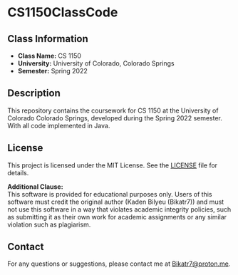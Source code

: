 # CS1150ClassCode

## Class Information
- **Class Name:** CS 1150
- **University:** University of Colorado, Colorado Springs
- **Semester:** Spring 2022

## Description
This repository contains the coursework for CS 1150 at the University of Colorado Colorado Springs, developed during the Spring 2022 semester. With all code implemented in Java.

## License
This project is licensed under the MIT License. See the [LICENSE](LICENSE.md) file for details.

**Additional Clause:**  
This software is provided for educational purposes only. Users of this software must credit the original author (Kaden Bilyeu (Bikatr7)) and must not use this software in a way that violates academic integrity policies, such as submitting it as their own work for academic assignments or any similar violation such as plagiarism.

## Contact
For any questions or suggestions, please contact me at [Bikatr7@proton.me](mailto:Bikatr7@proton.me).
